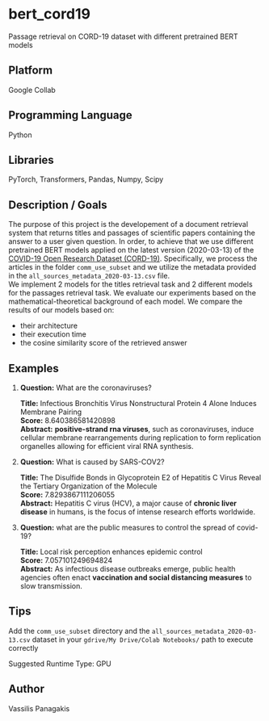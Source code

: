 # bert_cord19
Passage retrieval on CORD-19 dataset with different pretrained BERT models

## Platform
Google Collab

## Programming Language
Python

## Libraries
PyTorch, Transformers, Pandas, Numpy, Scipy

## Description / Goals 
The purpose of this project is the developement of a document retrieval system that returns titles and passages of scientific papers containing the answer to a user given question. In order, to achieve that we use different pretrained BERT models applied on the latest version (2020-03-13) of the [COVID-19 Open Research Dataset (CORD-19)](https://ai2-semanticscholar-cord-19.s3-us-west-2.amazonaws.com/historical_releases.html). Specifically, we process the articles in the folder `comm_use_subset` and we utilize the metadata provided in the `all_sources_metadata_2020-03-13.csv` file. <br>
We implement 2 models for the titles retrieval task and 2 different models for the passages retrieval task. We evaluate our experiments based on the mathematical-theoretical background of each model. We compare the results of our models based on:
* their architecture
* their execution time
* the cosine similarity score of the retrieved answer

## Examples
1. **Question:** What are the coronaviruses? <br>

    **Title:** Infectious Bronchitis Virus Nonstructural Protein 4 Alone Induces Membrane Pairing <br>
    **Score:** 8.640386581420898 <br>
    **Abstract:** **positive-strand rna viruses**, such as coronaviruses, induce cellular membrane rearrangements during replication to form replication organelles allowing for     efficient viral RNA synthesis. <br>

2. **Question:** What is caused by SARS-COV2? <br>

    **Title:** The Disulfide Bonds in Glycoprotein E2 of Hepatitis C Virus Reveal the Tertiary Organization of the Molecule <br>
    **Score:** 7.8293867111206055 <br>
    **Abstract:** Hepatitis C virus (HCV), a major cause of **chronic liver disease** in humans, is the focus of intense research efforts worldwide. <br>

3. **Question:** what are the public measures to control the spread of covid-19? <br>

    **Title:** Local risk perception enhances epidemic control <br>
    **Score:** 7.057101249694824 <br>
    **Abstract:** As infectious disease outbreaks emerge, public health agencies often enact **vaccination and social distancing measures** to slow transmission. <br>

## Tips
Add the `comm_use_subset` directory and the `all_sources_metadata_2020-03-13.csv` dataset in your `gdrive/My Drive/Colab Notebooks/` path to execute correctly

Suggested Runtime Type: GPU

## Author
Vassilis Panagakis
